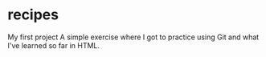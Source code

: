 # recipes
My first project
A simple exercise where I got to practice using Git and what I've learned so far in HTML.
